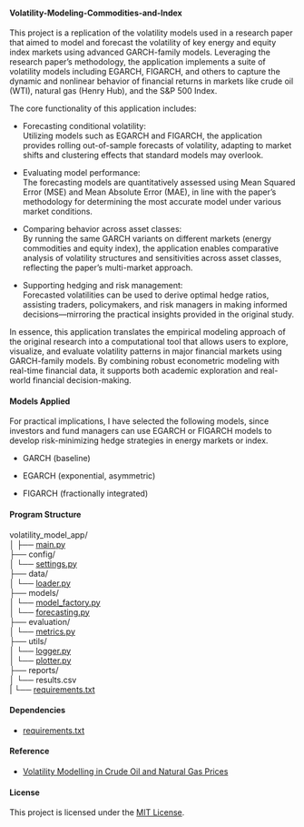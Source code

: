 #### Volatility-Modeling-Commodities-and-Index

This project is a replication of the volatility models used in a research paper that aimed to model and forecast the volatility of key energy and equity index markets using advanced GARCH-family models. Leveraging the research paper’s methodology, the application implements a suite of volatility models including EGARCH, FIGARCH, and others to capture the dynamic and nonlinear behavior of financial returns in markets like crude oil (WTI), natural gas (Henry Hub), and the S&P 500 Index. 

The core functionality of this application includes:

- Forecasting conditional volatility:\
  Utilizing models such as EGARCH and FIGARCH, the application provides rolling out-of-sample forecasts of volatility, adapting to market shifts and clustering effects that standard models may overlook. 

- Evaluating model performance:\
  The forecasting models are quantitatively assessed using Mean Squared Error (MSE) and Mean Absolute Error (MAE), in line with the paper’s methodology for determining the most accurate model under various market conditions. 

- Comparing behavior across asset classes:\
  By running the same GARCH variants on different markets (energy commodities and equity index), the application enables comparative analysis of volatility structures and sensitivities across asset classes, reflecting the paper’s multi-market approach. 

- Supporting hedging and risk management:\
  Forecasted volatilities can be used to derive optimal hedge ratios, assisting traders, policymakers, and risk managers in making informed decisions—mirroring the practical insights provided in the original study. 

In essence, this application translates the empirical modeling approach of the original research into a computational tool that allows users to explore, visualize, and evaluate volatility patterns in major financial markets using GARCH-family models. By combining robust econometric modeling with real-time financial data, it supports both academic exploration and real-world financial decision-making.

#### Models Applied

For practical implications, I have selected the following models, since investors and fund managers can use EGARCH or FIGARCH models to develop risk-minimizing hedge strategies in energy markets or index.
 
- GARCH (baseline)

- EGARCH (exponential, asymmetric)

- FIGARCH (fractionally integrated)

#### Program Structure

volatility_model_app/\
│
├── [main.py](https://github.com/manuelmusngi/Volatility-Modeling-Index-and-Commodities/blob/main/main.py)                            
├── config/\
│   └── [settings.py](https://github.com/manuelmusngi/Volatility-Modeling-Index-and-Commodities/blob/main/config/settings.py)                    
├── data/\
│   └── [loader.py](https://github.com/manuelmusngi/Volatility-Modeling-Index-and-Commodities/blob/main/data/loader.py)                      
├── models/\
│   └── [model_factory.py](https://github.com/manuelmusngi/Volatility-Modeling-Index-and-Commodities/blob/main/models/model_factory.py)               
│   └── [forecasting.py](https://github.com/manuelmusngi/Volatility-Modeling-Index-and-Commodities/blob/main/models/forecasting.py)                 
├── evaluation/\
│   └── [metrics.py](https://github.com/manuelmusngi/Volatility-Modeling-Index-and-Commodities/blob/main/evaluation/metrics.py%20python%20Copy%20Edit)                     
├── utils/\
│   └── [logger.py](https://github.com/manuelmusngi/Volatility-Modeling-Index-and-Commodities/blob/main/utils/logger.py)                      
│   └── [plotter.py](https://github.com/manuelmusngi/Volatility-Modeling-Index-and-Commodities/blob/main/utils/plotter.py)                     
├── reports/\
│   └── results.csv
\
|   └── [requirements.txt](https://github.com/manuelmusngi/Volatility-Modeling-Index-and-Commodities/blob/main/requirements.txt)

#### Dependencies
- [requirements.txt](https://github.com/manuelmusngi/Volatility-Modeling-Index-and-Commodities/blob/main/requirements.txt)

#### Reference
- [Volatility Modelling in Crude Oil and Natural Gas Prices](https://www.sciencedirect.com/science/article/pii/S2212567116302192)

#### License
This project is licensed under the [MIT License](https://github.com/manuelmusngi/regime_switching_models/edit/main/LICENSE).  
